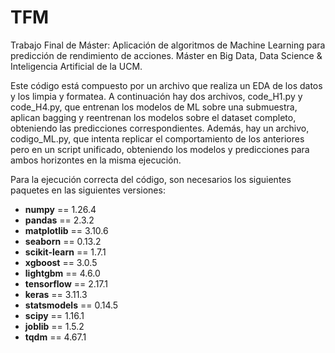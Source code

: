 # TFM
Trabajo Final de Máster: Aplicación de algoritmos de Machine Learning para predicción de rendimiento de acciones. Máster en Big Data, Data Science &amp; Inteligencia Artificial de la UCM.

Este código está compuesto por un archivo que realiza un EDA de los datos y los limpia y formatea. A continuación hay dos archivos, code_H1.py y code_H4.py, que entrenan los modelos de ML sobre una submuestra, aplican bagging y reentrenan los modelos sobre el dataset completo, obteniendo las predicciones correspondientes. Además, hay un archivo, codigo_ML.py, que intenta replicar el comportamiento de los anteriores pero en un script unificado, obteniendo los modelos y predicciones para ambos horizontes en la misma ejecución.

Para la ejecución correcta del código, son necesarios los siguientes paquetes en las siguientes versiones:

- **numpy** == 1.26.4
- **pandas** == 2.3.2
- **matplotlib** == 3.10.6
- **seaborn** == 0.13.2
- **scikit-learn** == 1.7.1
- **xgboost** == 3.0.5
- **lightgbm** == 4.6.0
- **tensorflow** == 2.17.1
- **keras** == 3.11.3
- **statsmodels** == 0.14.5
- **scipy** == 1.16.1
- **joblib** == 1.5.2
- **tqdm** == 4.67.1
